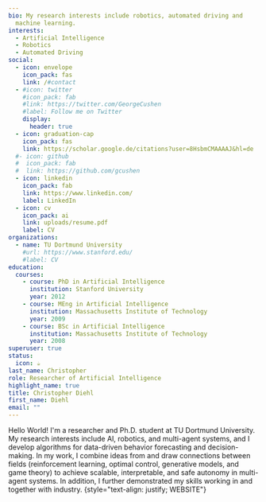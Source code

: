 ```yaml
---
bio: My research interests include robotics, automated driving and
  machine learning.
interests:
  - Artificial Intelligence
  - Robotics
  - Automated Driving
social:
  - icon: envelope
    icon_pack: fas
    link: /#contact
  - #icon: twitter
    #icon_pack: fab
    #link: https://twitter.com/GeorgeCushen
    #label: Follow me on Twitter
    display:
      header: true
  - icon: graduation-cap
    icon_pack: fas
    link: https://scholar.google.de/citations?user=8HsbmCMAAAAJ&hl=de
  #- icon: github
  #  icon_pack: fab
  #  link: https://github.com/gcushen
  - icon: linkedin
    icon_pack: fab
    link: https://www.linkedin.com/
    label: LinkedIn
  - icon: cv
    icon_pack: ai
    link: uploads/resume.pdf
    label: CV
organizations:
  - name: TU Dortmund University
    #url: https://www.stanford.edu/
    #label: CV
education:
  courses:
    - course: PhD in Artificial Intelligence
      institution: Stanford University
      year: 2012
    - course: MEng in Artificial Intelligence
      institution: Massachusetts Institute of Technology
      year: 2009
    - course: BSc in Artificial Intelligence
      institution: Massachusetts Institute of Technology
      year: 2008
superuser: true
status:
  icon: ☕️
last_name: Christopher
role: Researcher of Artificial Intelligence
highlight_name: true
title: Christopher Diehl
first_name: Diehl
email: ""
---
```


Hello World! 
I'm a researcher and Ph.D. student at TU Dortmund University. My research interests include AI, robotics, and multi-agent systems, and I develop algorithms for data-driven behavior forecasting and decision-making. In my work, I combine ideas from and draw connections between fields (reinforcement learning, optimal control, generative models, and game theory) to achieve scalable, interpretable, and safe autonomy in multi-agent systems. In addition, I further demonstrated my skills working in and together with industry. 
{style="text-align: justify; WEBSITE"}
